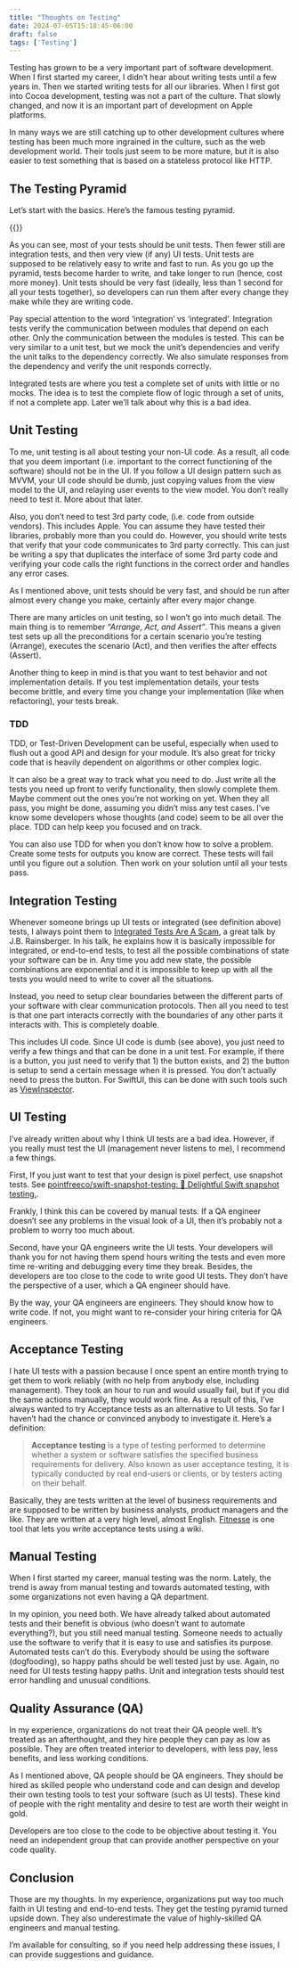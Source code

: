 ```yaml
---
title: "Thoughts on Testing"
date: 2024-07-05T15:18:45-06:00
draft: false
tags: ['Testing']
---
```

Testing has grown to be a very important part of software development. When I first started my career, I didn’t hear about writing tests until a few years in. Then we started writing tests for all our libraries. When I first got into Cocoa development, testing was not a part of the culture. That slowly changed, and now it is an important part of development on Apple platforms.

In many ways we are still catching up to other development cultures where testing has been much more ingrained in the culture, such as the web development world. Their tools just seem to be more mature, but it is also easier to test something that is based on a stateless protocol like HTTP.

## The Testing Pyramid

Let’s start with the basics. Here’s the famous testing pyramid.

{{<img-center src="/images/testing-pyramid.png" width="400">}}

As you can see, most of your tests should be unit tests. Then fewer still are integration tests, and then very view (if any) UI tests.  Unit tests are supposed to be relatively easy to write and fast to run. As you go up the pyramid, tests become harder to write, and take longer to run (hence, cost more money). Unit tests should be very fast (ideally, less than 1 second for all your tests together), so developers can run them after every change they make while they are writing code.

Pay special attention to the word ‘integration’ vs ‘integrated’. Integration tests verify the communication between modules that depend on each other. Only the communication between the modules is tested. This can be very similar to a unit test, but we mock the unit’s dependencies and verify the unit talks to the dependency correctly. We also simulate responses from the dependency and verify the unit responds correctly.

Integrated tests are where you test a complete set of units with little or no mocks. The idea is to test the complete flow of logic through a set of units, if not a complete app. Later we’ll talk about why this is a bad idea.

## Unit Testing
To me, unit testing is all about testing your non-UI code. As a result, all code that you deem important (i.e. important to the correct functioning of the software) should not be in the UI. If you follow a UI design pattern such as MVVM, your UI code should be dumb, just copying values from the view model to the UI, and relaying user events to the view model. You don’t really need to test it. More about that later.

Also, you don’t need to test 3rd party code, (i.e. code from outside vendors). This includes Apple. You can assume they have tested their libraries, probably more than you could do. However, you should write tests that verify that your code communicates to 3rd party correctly. This can just be writing a spy that duplicates the interface of some 3rd party code and verifying your code calls the right functions in the correct order and handles any error cases.

As I mentioned above, unit tests should be very fast, and should be run after almost every change you make, certainly after every major change.

There are many articles on unit testing, so I won’t go into much detail. The main thing is to remember *“Arrange, Act, and Assert”*. This means a given test sets up all the preconditions for a certain scenario you’re testing (Arrange), executes the scenario (Act), and then verifies the after effects (Assert).

Another thing to keep in mind is that you want to test behavior and not implementation details. If you test implementation details, your tests become brittle, and every time you change your implementation (like when refactoring), your tests break.

### TDD
TDD, or Test-Driven Development can be useful, especially when used to flush out a good API and design for your module. It’s also great for tricky code that is heavily dependent on algorithms or other complex logic.

It can also be a great way to track what you need to do. Just write all the tests you need up front to verify functionality, then slowly complete them. Maybe comment out the ones you’re not working on yet. When they all pass, you might be done, assuming you didn’t miss any test cases. I’ve know some developers whose thoughts (and code) seem to be all over the place. TDD can help keep you focused and on track.

You can also use TDD for when you don’t know how to solve a problem. Create some tests for outputs you know are correct. These tests will fail until you figure out a solution. Then work on your solution until all your tests pass.

## Integration Testing
Whenever someone brings up UI tests or integrated (see definition above) tests, I always point them to [Integrated Tests Are A Scam](https://vimeo.com/80533536), a great talk by J.B. Rainsberger. In his talk, he explains how it is basically impossible for integrated, or end-to-end tests, to test all the possible combinations of state your software can be in. Any time you add new state, the possible combinations are exponential and it is impossible to keep up with all the tests you would need to write to cover all the situations.

Instead, you need to setup clear boundaries between the different parts of your software with clear communication protocols. Then all you need to test is that one part interacts correctly with the boundaries of any other parts it interacts with. This is completely doable.

This includes UI code. Since UI code is dumb (see above), you just need to verify a few things and that can be done in a unit test. For example, if there is a button, you just need to verify that 1) the button exists, and 2) the button is setup to send a certain message when it is pressed. You don’t actually need to press the button. For SwiftUI, this can be done with such tools such as [ViewInspector](https://github.com/nalexn/ViewInspector).

## UI Testing
I’ve already written about why I think UI tests are a bad idea. However, if you really must test the UI (management never listens to me), I recommend a few things.

First, If you just want to test that your design is pixel perfect, use snapshot tests. See [pointfreeco/swift-snapshot-testing: 📸 Delightful Swift snapshot testing.](https://github.com/pointfreeco/swift-snapshot-testing).

Frankly, I think this can be covered by manual tests. If a QA engineer doesn’t see any problems in the visual look of a UI, then it’s probably not a problem to worry too much about.

Second, have your QA engineers write the UI tests. Your developers will thank you for not having them spend hours writing the tests and even more time re-writing and debugging every time they break. Besides, the developers are too close to the code to write good UI tests. They don’t have the perspective of a user, which a QA engineer should have.

By the way, your QA engineers are engineers. They should know how to write code. If not, you might want to re-consider your hiring criteria for QA engineers.

## Acceptance Testing
I hate UI tests with a passion because I once spent an entire month trying to get them to work reliably (with no help from anybody else, including management). They took an hour to run and would usually fail, but if you did the same actions manually, they would work fine. As a result of this, I’ve always wanted to try Acceptance tests as an alternative to UI tests. So far I haven’t had the chance or convinced anybody to investigate it. Here’s a definition:

> **Acceptance testing** is a type of testing performed to determine whether a system or software satisfies the specified business requirements for delivery. Also known as user acceptance testing, it is typically conducted by real end-users or clients, or by testers acting on their behalf.

Basically, they are tests written at the level of business requirements and are supposed to be written by business analysts, product managers and the like. They are written at a very high level, almost English. [Fitnesse](https://fitnesse.org/) is one tool that lets you write acceptance tests using a wiki.

## Manual Testing
When I first started my career, manual testing was the norm. Lately, the trend is away from manual testing and towards automated testing, with some organizations not even having a QA department.

In my opinion, you need both. We have already talked about automated tests and their benefit is obvious (who doesn’t want to automate everything?), but you still need manual testing. Someone needs to actually use the software to verify that it is easy to use and satisfies its purpose. Automated tests can’t do this. Everybody should be using the software (dogfooding), so happy paths should be well tested just by use. Again, no need for UI tests testing happy paths. Unit and integration tests should test error handling and unusual conditions.

## Quality Assurance (QA)
In my experience, organizations do not treat their QA people well. It’s treated as an afterthought, and they hire people they can pay as low as possible. They are often treated interior to developers, with less pay, less benefits, and less working conditions.

As I mentioned above, QA people should be QA engineers. They should be hired as skilled people who understand code and can design and develop their own testing tools to test your software (such as UI tests). These kind of people with the right mentality and desire to test are worth their weight in gold.

Developers are too close to the code to be objective about testing it. You need an independent group that can provide another perspective on your code quality.

## Conclusion
Those are my thoughts. In my experience, organizations put way too much faith in UI testing and end-to-end tests. They get the testing pyramid turned upside down. They also underestimate the value of highly-skilled QA engineers and manual testing.

I’m available for consulting, so if you need help addressing these issues, I can provide suggestions and guidance.

